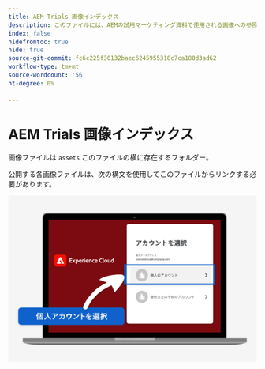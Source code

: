 ```yaml
---
title: AEM Trials 画像インデックス
description: このファイルには、AEMの試用マーケティング資料で使用される画像への参照が含まれています。
index: false
hidefromtoc: true
hide: true
source-git-commit: fc6c225f30132baec6245955318c7ca180d3ad62
workflow-type: tm+mt
source-wordcount: '56'
ht-degree: 0%

---
```



# AEM Trials 画像インデックス

画像ファイルは `assets` このファイルの横に存在するフォルダー。

公開する各画像ファイルは、次の構文を使用してこのファイルからリンクする必要があります。

![試用準備ができたメールイメージの個人用アカウント](./assets/select-personal-account.png)
